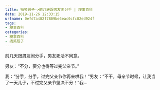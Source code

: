 ```yaml
---
title: 搞笑段子->前几天跟男友闹分手 | 糗事百科
date: 2019-11-26 12:33:15
urlname: 0efd7a402f7809be6eac0cfc02ed924f
tags: 
- 糗事百科
categories:
- 糗事百科
- 搞笑段子
---
```

前几天跟男友闹分手，男友死活不同意。

男友：“不分，要分也得等过完父亲节。”

我：“分手，分手，过完父亲节你再来哄我！”男友：“不干，母亲节时候，让我当了一天儿子，不过完父亲节坚决不分！”我…


